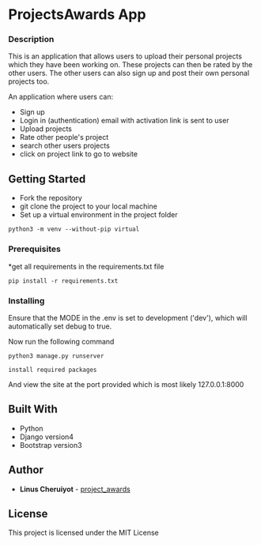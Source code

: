 # ProjectsAwards App

### Description
This is an application that allows users to upload their personal projects which they have been working on. These projects can then be rated by the other users. The other users can also sign up and post their own personal projects too.


An application where users can:
*   Sign up
*   Login in (authentication) email with activation link is sent to user
*   Upload projects
*   Rate other people's project
*   search other users projects
*   click on project link to go to website

## Getting Started

*   Fork the repository
*   git clone the project to your local machine
*   Set up a virtual environment in the project folder
```
python3 -m venv --without-pip virtual
```

### Prerequisites

*get all requirements in the requirements.txt file

```
pip install -r requirements.txt
```

### Installing

Ensure that the MODE in the .env is set to development ('dev'), which will automatically set debug to true.

Now run the following command

```
python3 manage.py runserver
```
```
install required packages
```

And view the site at the port provided which is most likely 127.0.0.1:8000



## Built With

* Python 
* Django version4
* Bootstrap version3


## Author

* **Linus Cheruiyot**  - [project_awards](https://github.com/Lenus254/project_awards)


## License

This project is licensed under the MIT License 


